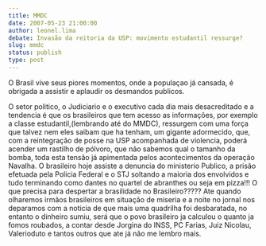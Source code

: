 ```yaml
---
title: MMDC
date: 2007-05-23 21:00:00
author: leonel.lima
debate: Invasão da reitoria da USP: movimento estudantil ressurge?
slug: mmdc
status: publish 
type: post
---
```


O Brasil vive seus piores momentos, onde a populaçao já cansada, é obrigada a assistir e aplaudir os desmandos publicos.  

O setor politico, o Judiciario e o executivo cada dia mais desacreditado e a tendencia é que os brasileiros que tem acesso as informações, por exemplo a classe estudantil,(lembrando até do MMDC), ressurgem com uma força que talvez nem eles saibam que ha tenham, um gigante adormecido, que, com a reintegração de posse na USP acompanhada de violencia, poderá acender um rastilho de pólvoro, que não sabemos qual o tamanho da bomba, toda esta tensão já apimentada pelos acontecimentos da operação Navalha. O brasileiro hoje assiste a denuncia do ministerio Publico, a prisão efetuada pela Policia Federal e o STJ soltando a maioria dos envolvidos e tudo terminando como dantes no quartel de abranthes ou seja em pizza!!! O que precisa para despertar a brasilidade no Brasileiro????? Ate quando olharemos irmãos brasileiros em situação de miseria e a noite no jornal nos deparamos com a noticia de que mais uma quadrilha foi desbaratada, no entanto o dinheiro sumiu, será que o povo brasileiro ja calculou o quanto ja fomos roubados, a contar desde Jorgina do INSS, PC Farias, Juiz Nicolau, Valerioduto e tantos outros que ate já não me lembro mais.
